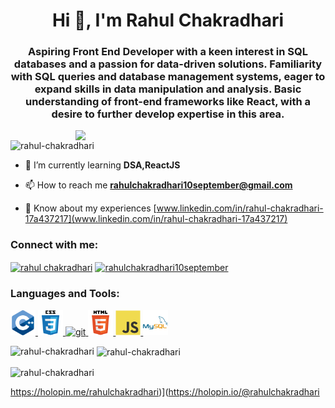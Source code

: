 <h1 align="center">Hi 👋, I'm Rahul Chakradhari</h1>
<h3 align="center">Aspiring Front End Developer with a keen interest in SQL databases and a passion for data-driven solutions. Familiarity with SQL queries and database management systems, eager to expand skills in data manipulation and analysis. Basic understanding of front-end frameworks like React, with a desire to further develop expertise in this area.</h3>

<img align="right" width="400" src="https://cdn.dribbble.com/users/926537/screenshots/4502924/media/18181eb39eec9784db256e246954adba.gif">

<p align="left"> <img src="https://komarev.com/ghpvc/?username=rahul-chakradhari&label=Profile%20views&color=0e75b6&style=flat" alt="rahul-chakradhari" /> </p>

- 🌱 I’m currently learning **DSA,ReactJS**

- 📫 How to reach me **rahulchakradhari10september@gmail.com**

- 📄 Know about my experiences [www.linkedin.com/in/rahul-chakradhari-17a437217](www.linkedin.com/in/rahul-chakradhari-17a437217)



<h3 align="left">Connect with me:</h3>
<p align="left">
<a href="https://linkedin.com/in/rahul chakradhari" target="blank"><img align="center" src="https://raw.githubusercontent.com/rahuldkjain/github-profile-readme-generator/master/src/images/icons/Social/linked-in-alt.svg" alt="rahul chakradhari" height="30" width="40" /></a>
<a href="https://www.leetcode.com/rahulchakradhari10september" target="blank"><img align="center" src="https://raw.githubusercontent.com/rahuldkjain/github-profile-readme-generator/master/src/images/icons/Social/leet-code.svg" alt="rahulchakradhari10september" height="30" width="40" /></a>
</p>

<h3 align="left">Languages and Tools:</h3>
<p align="left"> <a href="https://www.w3schools.com/cpp/" target="_blank" rel="noreferrer"> <img src="https://raw.githubusercontent.com/devicons/devicon/master/icons/cplusplus/cplusplus-original.svg" alt="cplusplus" width="40" height="40"/> </a> <a href="https://www.w3schools.com/css/" target="_blank" rel="noreferrer"> <img src="https://raw.githubusercontent.com/devicons/devicon/master/icons/css3/css3-original-wordmark.svg" alt="css3" width="40" height="40"/> </a> <a href="https://git-scm.com/" target="_blank" rel="noreferrer"> <img src="https://www.vectorlogo.zone/logos/git-scm/git-scm-icon.svg" alt="git" width="40" height="40"/> </a> <a href="https://www.w3.org/html/" target="_blank" rel="noreferrer"> <img src="https://raw.githubusercontent.com/devicons/devicon/master/icons/html5/html5-original-wordmark.svg" alt="html5" width="40" height="40"/> </a> <a href="https://developer.mozilla.org/en-US/docs/Web/JavaScript" target="_blank" rel="noreferrer"> <img src="https://raw.githubusercontent.com/devicons/devicon/master/icons/javascript/javascript-original.svg" alt="javascript" width="40" height="40"/> </a> <a href="https://www.mysql.com/" target="_blank" rel="noreferrer"> <img src="https://raw.githubusercontent.com/devicons/devicon/master/icons/mysql/mysql-original-wordmark.svg" alt="mysql" width="40" height="40"/> </a> </p>

<p><img align="left" src="https://github-readme-stats.vercel.app/api/top-langs?username=rahul-chakradhari&show_icons=true&locale=en&layout=compact" alt="rahul-chakradhari" /></p>

<p>&nbsp;<img align="center" src="https://github-readme-stats.vercel.app/api?username=rahul-chakradhari&show_icons=true&locale=en" alt="rahul-chakradhari" /></p>

<p><img align="center" src="https://github-readme-streak-stats.herokuapp.com/?user=rahul-chakradhari&" alt="rahul-chakradhari" /></p>



https://holopin.me/rahulchakradhari)](https://holopin.io/@rahulchakradhari
